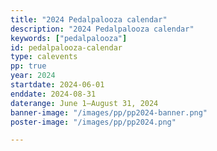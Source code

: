 ```yaml
---
title: "2024 Pedalpalooza calendar"
description: "2024 Pedalpalooza calendar"
keywords: ["pedalpalooza"]
id: pedalpalooza-calendar
type: calevents
pp: true
year: 2024
startdate: 2024-06-01
enddate: 2024-08-31
daterange: June 1–August 31, 2024
banner-image: "/images/pp/pp2024-banner.png"
poster-image: "/images/pp/pp2024.png"

---
```

